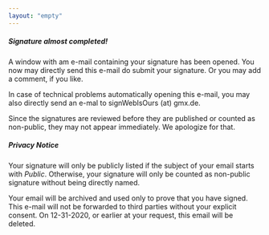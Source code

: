 ```yaml
---
layout: "empty"
---
```

##### Signature almost completed!


A window with am e-mail containing your signature has been opened. You now may directly send this e-mail do submit your signature. Or you may add a comment, if you like.

In case of technical problems automatically opening this e-mail, you may also directly send an e-mal to signWebIsOurs (at) gmx.de.

Since the signatures are reviewed before they are published or counted as non-public, they may not appear immediately. We apologize for that.

##### Privacy Notice

Your signature will only be publicly listed if the subject of your email starts with _Public_. Otherwise, your signature will only be counted as non-public signature without being directly named.

Your email will be archived and used only to prove that you have signed. This e-mail will not be forwarded to third parties without your explicit consent. On 12-31-2020, or earlier at your request, this email will be deleted.
